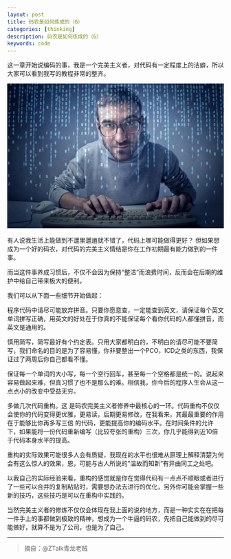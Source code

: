 ```yaml
---
layout: post
title: 码农是如何炼成的（6）
categories: [thinking]
description: 码农是如何炼成的（6）
keywords: code
---
```


这一章开始说编码的事，我是一个完美主义者，对代码有一定程度上的洁癖，所以大家可以看到我写的教程非常的整齐。

![码农是如何炼成的](/images/posts/2014-07-30-code-famer.jpg)

有人说我生活上能做到不邋里邋遢就不错了，代码上哪可能做得更好？ 但如果想成为一个好的码农，对代码的完美主义情结是你在工作初期最有能力做到的一件事。

而当这件事养成习惯后，不仅不会因为保持“整洁”而浪费时间，反而会在后期的维护中给自己带来极大的便利。

我们可以从下面一些细节开始做起：

程序代码中请尽可能放弃拼音。只要你愿意查，一定能查到英文，请保证每个英文单词拼写正确，用英文的好处在于你真的不能保证每个看你代码的人都懂拼音，而英文是通用的。

慎用简写，简写最好有个约定表。只用大家都明白的，不明白的请尽可能不要简写，我们命名的目的是为了容易懂，你非要整出一个PCO，ICD之类的东西，我保证过了两周后你自己都看不懂。

保证每一个单词的大小写，每一个空行回车，甚至每一个空格都是统一的。说起来容易做起来难，但真习惯了也不是那么的难。相信我，你今后的程序人生会从这一点点小的改变中受益无穷。

多做几次代码重构。这 是码农完美主义者修养中最核心的一环。代码重构不仅仅会使你的代码变得更优雅，更易读，后期更易修改，在我看来，其最最重要的作用在于能够比你再多写三倍 的代码，更能提高你的编码水平。在时间条件的允许下，如果能将一份代码重新编写（比较夸张的重构）三次，你几乎能得到近10倍于代码本身水平的提高。

重构的实际效果可能很多人会有质疑，我现在的水平也很难从原理上解释清楚为何会有这么惊人的效果，恩，可能与古人所说的”温故而知新”有异曲同工之处吧。

以我自己的实际经验来看，重构的感觉就是你在觉得代码有一点点不顺眼或者进行了一些可以合并的复制粘贴时，需要想办法去进行的优化，另外你可能会掌握一些新的技巧，这些技巧是可以在重构中实践的。

当然完美主义者的修炼不仅仅会体现在我上面的说的地方，而是一种实实在在把每一件手上的事都做到极致的精神，想成为一个牛逼的码农，先把自己能做到的尽可能做好，就算不是为了公司，也是为了自己。

---

>摘自：@ZTalk青龙老贼

